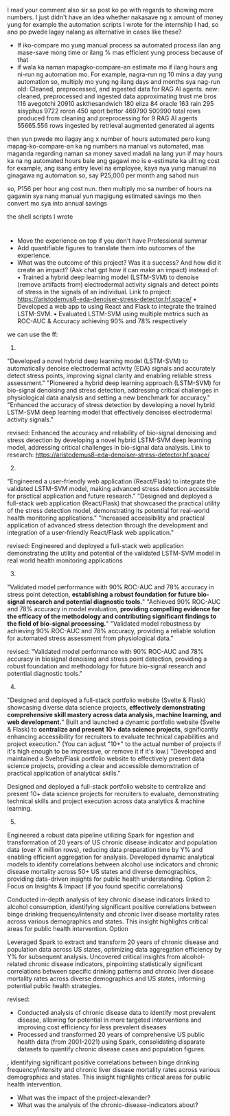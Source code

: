 I read your comment also sir sa post ko po with regards to showing more numbers. I just didn't have an idea whether nakasave ng x amount of money yung for example the automation scripts I wrote for the internship I had, so ano po pwede lagay nalang as alternative in cases like these?

* If iko-compare mo yung manual process sa automated process ilan ang mase-save mong time or ilang % mas efficient yung process because of that
* if wala ka naman mapagko-compare-an estimate mo if ilang hours ang ni-run ng automation mo. For example, nagra-run ng 10 mins a day yung automation so, multiply mo yung ng ilang days and months sya nag-run
old: Cleaned, preprocessed, and ingested data for RAG AI agents.
new: cleaned, preprocessed and ingested data approximating 
trust me bros 116
avegotchi 20910
askthesandwich 180
eliza 84
oracle 163
rain 295
sisyphus 9722 
roron 450
sport bettor 469790
500990 total rows produced from cleaning and preprocessing for 9 RAG AI agents
55665.556 rows ingested by retrieval augmented generated ai agents


then yun pwede mo ilagay ang x number of hours automated
pero kung mapag-ko-compare-an ka ng numbers na manual vs automated, mas maganda
regarding naman sa money saved
madali na lang yun if may hours ka na ng automated hours
bale ang gagawi mo is e-estimate ka ulit ng cost
for example, ang isang entry level na employee, kaya nya yung manual na ginagawa ng automation
so, say P25,000 per month ang sahod nun

so, P156 per hour ang cost nun.
then multiply mo sa number of hours na gagawin sya nang manual
yun magigung estimated savings mo
then convert mo sya into annual savings

the shell scripts I wrote 

# 
* Move the experience on top if you don't have Professional summar
* Add quantifiable figures to translate them into outcomes of the experience.
* What was the outcome of this project? Was it a success? And how did it create an impact? (Ask chat gpt how it can make an impact)
instead of:
•	Trained a hybrid deep learning model (LSTM-SVM) to denoise (remove artifacts from) electrodermal activity signals and detect points of stress in the signals of an individual. Link to project: https://aristodemus8-eda-denoiser-stress-detector.hf.space/ 
•	Developed a web app to using React and Flask to integrate the trained LSTM-SVM.
•	Evaluated LSTM-SVM using multiple metrics such as ROC-AUC & Accuracy achieving 90% and 78% respectively

we can use the ff:

1. 
"Developed a novel hybrid deep learning model (LSTM-SVM) to automatically denoise electrodermal activity (EDA) signals and accurately detect stress points, improving signal clarity and enabling reliable stress assessment."
"Pioneered a hybrid deep learning approach (LSTM-SVM) for bio-signal denoising and stress detection, addressing critical challenges in physiological data analysis and setting a new benchmark for accuracy."
"Enhanced the accuracy of stress detection by developing a novel hybrid LSTM-SVM deep learning model that effectively denoises electrodermal activity signals."

revised:
Enhanced the accuracy and reliability of bio-signal denoising and stress detection by developing a novel hybrid LSTM-SVM deep learning model, addressing critical challenges in bio-signal data analysis. Link to research: https://aristodemus8-eda-denoiser-stress-detector.hf.space/ 

2. 
"Engineered a user-friendly web application (React/Flask) to integrate the validated LSTM-SVM model, making advanced stress detection accessible for practical application and future research."
"Designed and deployed a full-stack web application (React/Flask) that showcased the practical utility of the stress detection model, demonstrating its potential for real-world health monitoring applications."
"Increased accessibility and practical application of advanced stress detection through the development and integration of a user-friendly React/Flask web application."

revised:
Engineered and deployed a full-stack web application demonstrating the utility and potential of the validated LSTM-SVM model in real world health monitoring applications

3. 
"Validated model performance with 90% ROC-AUC and 78% accuracy in stress point detection, **establishing a robust foundation for future bio-signal research and potential diagnostic tools.**"
"Achieved 90% ROC-AUC and 78% accuracy in model evaluation, **providing compelling evidence for the efficacy of the methodology and contributing significant findings to the field of bio-signal processing.**"
"Validated model robustness by achieving 90% ROC-AUC and 78% accuracy, providing a reliable solution for automated stress assessment from physiological data."

revised:
"Validated model performance with 90% ROC-AUC and 78% accuracy in biosignal denoising and stress point detection, providing a robust foundation and methodology for future bio-signal research and potential diagnostic tools."

4. 
"Designed and deployed a full-stack portfolio website (Svelte & Flask) showcasing diverse data science projects, **effectively demonstrating comprehensive skill mastery across data analysis, machine learning, and web development.**"
Built and launched a dynamic portfolio website (Svelte & Flask) to **centralize and present 10+ data science projects**, significantly enhancing accessibility for recruiters to evaluate technical capabilities and project execution." (You can adjust "10+" to the actual number of projects if it's high enough to be impressive, or remove it if it's low.)
"Developed and maintained a Svelte/Flask portfolio website to effectively present data science projects, providing a clear and accessible demonstration of practical application of analytical skills."

Designed and deployed a full-stack portfolio website to centralize and present 10+ data science projects for recruiters to evaluate, demonstrating technical skills and project execution across data analytics & machine learning.


5. 
Engineered a robust data pipeline utilizing Spark for ingestion and transformation of 20 years of US chronic disease indicator and population data (over X million rows), reducing data preparation time by Y% and enabling efficient aggregation for analysis.
Developed dynamic analytical models to identify correlations between alcohol use indicators and chronic disease mortality across 50+ US states and diverse demographics, providing data-driven insights for public health understanding.
Option 2: Focus on Insights & Impact (if you found specific correlations)


Conducted in-depth analysis of key chronic disease indicators linked to alcohol consumption, identifying significant positive correlations between binge drinking frequency/intensity and chronic liver disease mortality rates across various demographics and states. This insight highlights critical areas for public health intervention.
Option 


Leveraged Spark to extract and transform 20 years of chronic disease and population data across US states, optimizing data aggregation efficiency by Y% for subsequent analysis.
Uncovered critical insights from alcohol-related chronic disease indicators, pinpointing statistically significant correlations between specific drinking patterns and chronic liver disease mortality rates across diverse demographics and US states, informing potential public health strategies.

revised:
- Conducted analysis of chronic disease data to identify most prevalent disease, allowing for potential in more targeted interventions and improving cost efficiency for less prevalent diseases
- Processed and transformed 20 years of comprehensive US public health data (from 2001-2021) using Spark, consolidating disparate datasets to quantify chronic disease cases and population figures.

, identifying significant positive correlations between binge drinking frequency/intensity and chronic liver disease mortality rates across various demographics and states. This insight highlights critical areas for public health intervention.

* What was the impact of the project-alexander?
* What was the analysis of the chronic-disease-indicators about?

